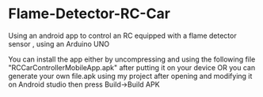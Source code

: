 # Flame-Detector-RC-Car
Using an android app to control an RC equipped with a flame detector sensor , using an Arduino UNO

You can install the app either by uncompressing and using the following file "RCCarControllerMobileApp.apk" after putting it on your device OR you can generate your own file.apk using my project after opening and modifying it on Android studio then press Build->Build APK  